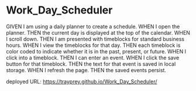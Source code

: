 # Work_Day_Scheduler

GIVEN I am using a daily planner to create a schedule. 
WHEN I open the planner. 
THEN the current day is displayed at the top of the calendar. 
WHEN I scroll down. 
THEN I am presented with timeblocks for standard business hours. 
WHEN I view the timeblocks for that day. 
THEN each timeblock is color coded to indicate whether it is in the past, present, or future. 
WHEN I click into a timeblock. 
THEN I can enter an event. 
WHEN I click the save button for that timeblock. 
THEN the text for that event is saved in local storage. 
WHEN I refresh the page. 
THEN the saved events persist. 

deployed URL: https://trayprey.github.io/Work_Day_Scheduler/

